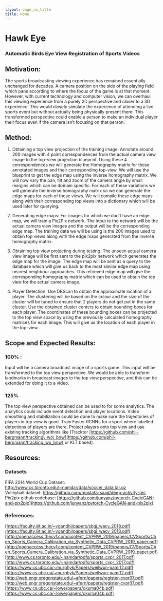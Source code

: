 ```yaml
---
layout: page_no_title
title: Home
---
```


# Hawk Eye
### Automatic Birds Eye View Registration of Sports Videos

## Motivation:
The sports broadcasting viewing experience has remained essentially unchanged for decades. A camera position on the side of the playing field which pans according to where the focus of the game is at that moment. However, with current technology and computer vision, we can overhaul this viewing experience from a purely 2D perspective and closer to a 3D experience. This would closely simulate the experience of attending a live sports event but without actually being physically present there. This transformed perspective could enable a person to make an individual player their focus even if the camera isn’t focusing on that person. 

## Method:


1. Obtaining a top view projection of the training image:
Annotate around 200 images with 4 point correspondences from the actual camera view image to the top-view projection blueprint.
Using these 4 correspondences we will generate the Homography matrix for these annotated images and their corresponding top-view.
We will use the blueprint to get the edge map using the inverse homography matrix.
We will now vary the pan, tilt and zoom of the camera angle by small margins which can be domain specific. For each of these variations we will generate the inverse homography matrix so we can generate the edge maps for each of these views.
We will compile these edge maps along with their corresponding top views into a dictionary which will be used later for querying.

2. Generating edge maps:
For images for which we don’t have an edge map, we will train a Pix2Pix network.
The input to the network will be the actual camera view images and the output will be the corresponding edge map. The training data we will be using is the 200 images used to obtain top views along with the edge maps generated from the inverse homography matrix. 

3. Obtaining top view projecting during testing:
The unseen actual camera view image will be first sent to the pix2pix network which generates the edge map for the image.
The edge map will be sent as a query to the database which will give us back to the most similar edge map using nearest neighbour approaches.
This retrieved edge map will give the corresponding homography matrix which can be used to obtain the top view for the actual camera image.

4. Player Detection:
Use DBScan to obtain the approximate location of a player. The clustering will be based on the colour and the size of the cluster will be tuned to ensure that 2 players do not get put in the same cluster.
Use the obtained cluster centers to obtain bounding boxes for each player.
The coordinates of these bounding boxes can be projected to the top view space by using the previously calculated homography matrices for each image. This will give us the location of each player in the top-view.


## Scope and Expected Results:

### 100% :
Input will be a camera broadcast image of a sports game.
This input will be transformed to the top view perspective.
We would be able to transform landmarks in broadcast images to the top view perspective, and this can be extended for doing it to a video.

### 125%
The top view perspective obtained can be used to for some analytics. The analytics could include event detection and player locations.
Video smoothing and stabilization could be done to make sure the trajectories of players in top view is good.
Train Faster RCNNs for a sport where labelled detections of players are there. Project players onto top view and use existing tracking algorithms like (Tracktor [https://github.com/phil-bergmann/tracking\_wo\_bnw](https://github.com/phil-bergmann/tracking_wo_bnw) or KLT based).

## Resources:
### Datasets
FIFA 2014 World Cup Dataset: [http://www.cs.toronto.edu/~namdar/data/soccer_data.tar.gz ](http://www.cs.toronto.edu/~namdar/data/soccer_data.tar.gz )  
Volleyball dataset: [https://github.com/mostafa-saad/deep-activity-rec ](https://github.com/mostafa-saad/deep-activity-rec )  
Pix2pix github codebase: [https://github.com/junyanz/pytorch-CycleGAN-and-pix2pix](https://github.com/junyanz/pytorch-CycleGAN-and-pix2pix)


### References:
[https://faculty.iiit.ac.in/~vgandhi/papers/sbgj_wacv_2018.pdf](https://faculty.iiit.ac.in/~vgandhi/papers/sbgj_wacv_2018.pdf)  
[http://openaccess.thecvf.com/content_CVPRW_2019/papers/CVSports/Chen_Sports_Camera_Calibration_via_Synthetic_Data_CVPRW_2019_paper.pdf](http://openaccess.thecvf.com/content_CVPRW_2019/papers/CVSports/Chen_Sports_Camera_Calibration_via_Synthetic_Data_CVPRW_2019_paper.pdf)  
[http://www.cs.toronto.edu/~namdar/pdfs/sports_cvpr_2017.pdf](http://www.cs.toronto.edu/~namdar/pdfs/sports_cvpr_2017.pdf)  
[https://www.cs.ubc.ca/~murphyk/Papers/weilwun-pami12.pdf](https://www.cs.ubc.ca/~murphyk/Papers/weilwun-pami12.pdf)  
[http://web.engr.oregonstate.edu/~afern/papers/register-cvpr07.pdf](http://web.engr.oregonstate.edu/~afern/papers/register-cvpr07.pdf)  
[https://www.cs.ubc.ca/~lowe/papers/okuma04b.pdf](https://www.cs.ubc.ca/~lowe/papers/okuma04b.pdf)

